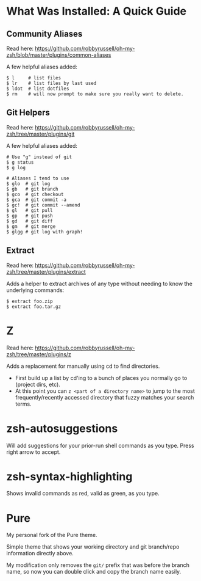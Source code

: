 # What Was Installed: A Quick Guide

## Community Aliases

Read here: https://github.com/robbyrussell/oh-my-zsh/blob/master/plugins/common-aliases

A few helpful aliases added:

    $ l     # list files
    $ lr    # list files by last used
    $ ldot  # list dotfiles
    $ rm    # will now prompt to make sure you really want to delete.

## Git Helpers

Read here: https://github.com/robbyrussell/oh-my-zsh/tree/master/plugins/git

A few helpful aliases added:

    # Use "g" instead of git
    $ g status
    $ g log

    # Aliases I tend to use
    $ glo  # git log
    $ gb   # git branch
    $ gco  # git checkout
    $ gca  # git commit -a
    $ gc!  # git commit --amend
    $ gl   # git pull
    $ gp   # git push
    $ gd   # git diff
    $ gm   # git merge
    $ glgg # git log with graph!

## Extract

Read here: https://github.com/robbyrussell/oh-my-zsh/tree/master/plugins/extract

Adds a helper to extract archives of any type without needing to know the underlying commands:

    $ extract foo.zip
    $ extract foo.tar.gz

# Z

Read here: https://github.com/robbyrussell/oh-my-zsh/tree/master/plugins/z

Adds a replacement for manually using cd to find directories.

- First build up a list by cd'ing to a bunch of places you normally go to (project dirs, etc).
- At this point you can `z <part of a directory name>` to jump to the most frequently/recently accessed
directory that fuzzy matches your search terms.

# zsh-autosuggestions

Will add suggestions for your prior-run shell commands as you type. Press right arrow to accept.

# zsh-syntax-highlighting

Shows invalid commands as red, valid as green, as you type.

# Pure

My personal fork of the Pure theme.

Simple theme that shows your working directory and git branch/repo information directly above.

My modification only removes the `git/` prefix that was before the branch name, so now you can double click
and copy the branch name easily.
